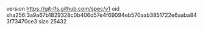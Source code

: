 version https://git-lfs.github.com/spec/v1
oid sha256:3a9a67b1829328c0b406d57e4f69094eb570aab3851722e6aaba843f73470ce3
size 25432

